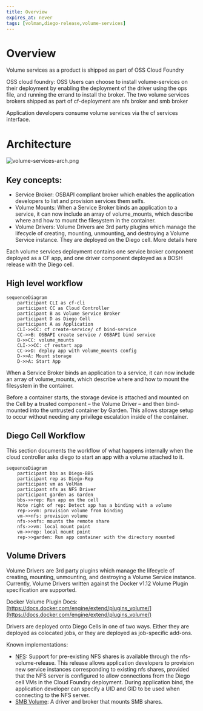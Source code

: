 ```yaml
---
title: Overview
expires_at: never
tags: [volman,diego-release,volume-services]
---
```


# Overview

Volume services as a product is shipped as part of OSS Cloud Foundry

OSS cloud foundry: OSS Users can choose to install volume-services on their deployment by enabling the deployment of the driver using the ops file, and running the errand to install the broker. The two volume services brokers shipped as part of cf-deployment are nfs broker and smb broker

Application developers consume volume services via the cf services interface.

# Architecture

![volume-services-arch.png](./assets/volume-services-arch.png "Volume Services Architecture")

## Key concepts:

- Service Broker: OSBAPI compliant broker which enables the application developers to list and provision services them selfs.
- Volume Mounts: When a Service Broker binds an application to a service, it can now include an array of volume_mounts, which describe where and how to mount the filesystem in the container.
- Volume Drivers: Volume Drivers are 3rd party plugins which manage the lifecycle of creating, mounting, unmounting, and destroying a Volume Service instance. They are deployed on the Diego cell. More details here

Each volume services deployment contains one service broker component deployed as a CF app, and one driver component deployed as a BOSH release with the Diego cell.

## High level workflow

```mermaid
sequenceDiagram
    participant CLI as cf-cli
    participant CC as Cloud Controller
    participant B as Volume Service Broker
    participant D as Diego Cell
    participant A as Application
    CLI->>CC: cf create-service/ cf bind-service
    CC->>B: OSBAPI create service / OSBAPI bind service
    B->>CC: volume_mounts
    CLI->>CC: cf restart app
    CC->>D: deploy app with volume_mounts config
    D->>A: Mount storage
    D->>A: Start App
```

When a Service Broker binds an application to a service, it can now include an array of volume_mounts, which describe where and how to mount the filesystem in the container.

Before a container starts, the storage device is attached and mounted on the Cell by a trusted component – the Volume Driver – and then bind-mounted into the untrusted container by Garden. This allows storage setup to occur without needing any privilege escalation inside of the container.

## Diego Cell Workflow
This section documents the workflow of what happens internally when the cloud controller asks diego to start an app with a volume attached to it. 

```mermaid
sequenceDiagram
    participant bbs as Diego-BBS 
    participant rep as Diego-Rep
    participant vm as VolMan
    participant nfs as NFS Driver
    participant garden as Garden
    bbs->>rep: Run app on the cell
    Note right of rep: Detect app has a binding with a volume
    rep->>vm: provision volume from binding
    vm->>nfs: provision volume
    nfs->>nfs: mounts the remote share
    nfs->>vm: local mount point
    vm->>rep: local mount point
    rep->>garden: Run app container with the directory mounted 
```

## Volume Drivers

Volume Drivers are 3rd party plugins which manage the lifecycle of creating, mounting, unmounting, and destroying a Volume Service instance. Currently, Volume Drivers written against the Docker v1.12 Volume Plugin specification are supported.

Docker Volume Plugin Docs: [https://docs.docker.com/engine/extend/plugins_volume/](https://docs.docker.com/engine/extend/plugins_volume/)

Drivers are deployed onto Diego Cells in one of two ways. Either they are deployed as colocated jobs, or they are deployed as job-specific add-ons.

Known implementations: 
- [NFS](https://github.com/cloudfoundry-incubator/nfs-volume-release): Support for pre-existing NFS shares is available through the nfs-volume-release. This release allows application developers to provision new service instances corresponding to existing nfs shares, provided that the NFS server is configured to allow connections from the Diego cell VMs in the Cloud Foundry deployment. During application bind, the application developer can specify a UID and GID to be used when connecting to the NFS server.
- [SMB Volume](https://github.com/cloudfoundry/smb-volume-release): A driver and broker that mounts SMB shares.
